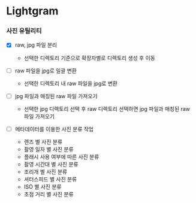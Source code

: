 # Lightgram

### 사진 유틸리티

- [x] raw, jpg 파일 분리
    - 선택한 디렉토리 기준으로 확장자별로 디렉토리 생성 후 이동

- [ ] raw 파일을 jpg로 일괄 변환
    - 선택한 디렉토리 내 raw 파일을 jpg로 변환

- [ ] jpg 파일과 매칭된 raw 파일 가져오기
    - 선택한 jpg 디렉토리 선택 후 raw 디렉토리 선택하면 jpg 파일과 매칭된 raw 파일 가져오기

- [ ] 메타데이터를 이용한 사진 분류 작업
    - 렌즈 별 사진 분류
    - 촬영 일자 별 사진 분류
    - 플래시 사용 여부에 따른 사진 분류
    - 촬영 시간대 별 사진 분류
    - 조리개 별 사진 분류
    - 셔터스피드 별 사진 분류
    - ISO 별 사진 분류
    - 초점 거리 별 사진 분류